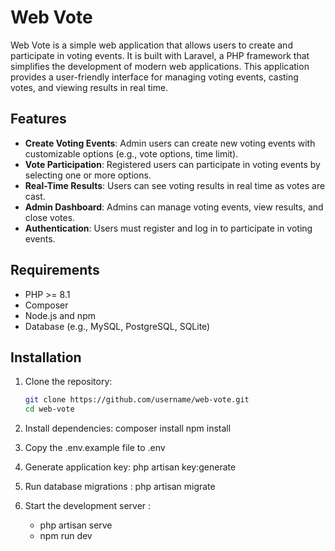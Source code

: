 # Web Vote

Web Vote is a simple web application that allows users to create and participate in voting events. It is built with Laravel, a PHP framework that simplifies the development of modern web applications. This application provides a user-friendly interface for managing voting events, casting votes, and viewing results in real time.

## Features

- **Create Voting Events**: Admin users can create new voting events with customizable options (e.g., vote options, time limit).
- **Vote Participation**: Registered users can participate in voting events by selecting one or more options.
- **Real-Time Results**: Users can see voting results in real time as votes are cast.
- **Admin Dashboard**: Admins can manage voting events, view results, and close votes.
- **Authentication**: Users must register and log in to participate in voting events.

## Requirements
- PHP >= 8.1
- Composer
- Node.js and npm
- Database (e.g., MySQL, PostgreSQL, SQLite)

## Installation

1. Clone the repository:
   ```bash
   git clone https://github.com/username/web-vote.git
   cd web-vote

2. Install dependencies:
    composer install
    npm install

3. Copy the .env.example file to .env

4. Generate application key: php artisan key:generate

5. Run database migrations : php artisan migrate

6. Start the development server : 
    - php artisan serve
    - npm run dev


